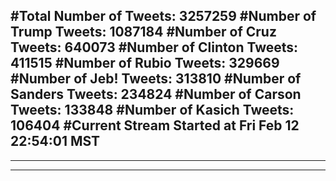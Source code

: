 #Total Number of Tweets: 3257259 
#Number of Trump Tweets: 1087184
#Number of Cruz Tweets: 640073
#Number of Clinton Tweets: 411515
#Number of Rubio Tweets: 329669
#Number of Jeb! Tweets: 313810
#Number of Sanders Tweets: 234824
#Number of Carson Tweets: 133848
#Number of Kasich Tweets: 106404
#Current Stream Started at Fri Feb 12 22:54:01 MST
---
---
---
